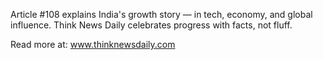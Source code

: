 Article #108 explains India's growth story — in tech, economy, and global influence. Think News Daily celebrates progress with facts, not fluff.

Read more at: www.thinknewsdaily.com
